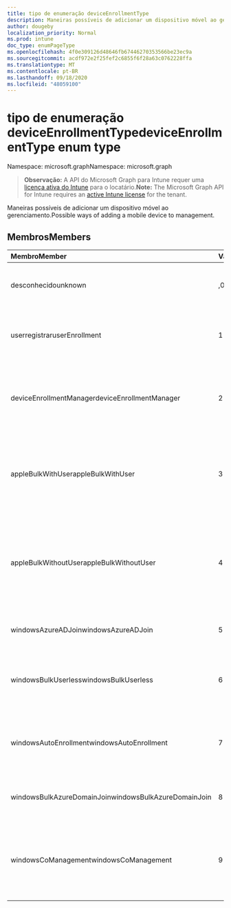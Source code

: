 ```yaml
---
title: tipo de enumeração deviceEnrollmentType
description: Maneiras possíveis de adicionar um dispositivo móvel ao gerenciamento.
author: dougeby
localization_priority: Normal
ms.prod: intune
doc_type: enumPageType
ms.openlocfilehash: 4f0e309126d48646fb67446270353566be23ec9a
ms.sourcegitcommit: acdf972e2f25fef2c6855f6f28a63c0762228ffa
ms.translationtype: MT
ms.contentlocale: pt-BR
ms.lasthandoff: 09/18/2020
ms.locfileid: "48059100"
---
```

# <a name="deviceenrollmenttype-enum-type"></a><span data-ttu-id="74434-103">tipo de enumeração deviceEnrollmentType</span><span class="sxs-lookup"><span data-stu-id="74434-103">deviceEnrollmentType enum type</span></span>

<span data-ttu-id="74434-104">Namespace: microsoft.graph</span><span class="sxs-lookup"><span data-stu-id="74434-104">Namespace: microsoft.graph</span></span>

> <span data-ttu-id="74434-105">**Observação:** A API do Microsoft Graph para Intune requer uma [licença ativa do Intune](https://go.microsoft.com/fwlink/?linkid=839381) para o locatário.</span><span class="sxs-lookup"><span data-stu-id="74434-105">**Note:** The Microsoft Graph API for Intune requires an [active Intune license](https://go.microsoft.com/fwlink/?linkid=839381) for the tenant.</span></span>

<span data-ttu-id="74434-106">Maneiras possíveis de adicionar um dispositivo móvel ao gerenciamento.</span><span class="sxs-lookup"><span data-stu-id="74434-106">Possible ways of adding a mobile device to management.</span></span>

## <a name="members"></a><span data-ttu-id="74434-107">Membros</span><span class="sxs-lookup"><span data-stu-id="74434-107">Members</span></span>
|<span data-ttu-id="74434-108">Membro</span><span class="sxs-lookup"><span data-stu-id="74434-108">Member</span></span>|<span data-ttu-id="74434-109">Valor</span><span class="sxs-lookup"><span data-stu-id="74434-109">Value</span></span>|<span data-ttu-id="74434-110">Descrição</span><span class="sxs-lookup"><span data-stu-id="74434-110">Description</span></span>|
|:---|:---|:---|
|<span data-ttu-id="74434-111">desconhecido</span><span class="sxs-lookup"><span data-stu-id="74434-111">unknown</span></span>|<span data-ttu-id="74434-112">,0</span><span class="sxs-lookup"><span data-stu-id="74434-112">0</span></span>|<span data-ttu-id="74434-113">O valor padrão, o tipo de registro não foi coletado.</span><span class="sxs-lookup"><span data-stu-id="74434-113">Default value, enrollment type was not collected.</span></span>|
|<span data-ttu-id="74434-114">userregistrar</span><span class="sxs-lookup"><span data-stu-id="74434-114">userEnrollment</span></span>|<span data-ttu-id="74434-115">1 </span><span class="sxs-lookup"><span data-stu-id="74434-115">1</span></span>|<span data-ttu-id="74434-116">Registro controlado pelo usuário por meio do canal BYOD.</span><span class="sxs-lookup"><span data-stu-id="74434-116">User driven enrollment through BYOD channel.</span></span>|
|<span data-ttu-id="74434-117">deviceEnrollmentManager</span><span class="sxs-lookup"><span data-stu-id="74434-117">deviceEnrollmentManager</span></span>|<span data-ttu-id="74434-118">2 </span><span class="sxs-lookup"><span data-stu-id="74434-118">2</span></span>|<span data-ttu-id="74434-119">Registro de usuário com uma conta de Gerenciador de registro de dispositivo.</span><span class="sxs-lookup"><span data-stu-id="74434-119">User enrollment with a device enrollment manager account.</span></span>|
|<span data-ttu-id="74434-120">appleBulkWithUser</span><span class="sxs-lookup"><span data-stu-id="74434-120">appleBulkWithUser</span></span>|<span data-ttu-id="74434-121">3 </span><span class="sxs-lookup"><span data-stu-id="74434-121">3</span></span>|<span data-ttu-id="74434-122">Inscrição em massa da Apple com o desafio do usuário.</span><span class="sxs-lookup"><span data-stu-id="74434-122">Apple bulk enrollment with user challenge.</span></span> <span data-ttu-id="74434-123">(DEP, Apple Configurator)</span><span class="sxs-lookup"><span data-stu-id="74434-123">(DEP, Apple Configurator)</span></span>|
|<span data-ttu-id="74434-124">appleBulkWithoutUser</span><span class="sxs-lookup"><span data-stu-id="74434-124">appleBulkWithoutUser</span></span>|<span data-ttu-id="74434-125">4 </span><span class="sxs-lookup"><span data-stu-id="74434-125">4</span></span>|<span data-ttu-id="74434-126">Inscrição em massa da Apple sem o desafio do usuário.</span><span class="sxs-lookup"><span data-stu-id="74434-126">Apple bulk enrollment without user challenge.</span></span> <span data-ttu-id="74434-127">(DEP, Apple Configurator, configuração móvel)</span><span class="sxs-lookup"><span data-stu-id="74434-127">(DEP, Apple Configurator, Mobile Config)</span></span>|
|<span data-ttu-id="74434-128">windowsAzureADJoin</span><span class="sxs-lookup"><span data-stu-id="74434-128">windowsAzureADJoin</span></span>|<span data-ttu-id="74434-129">5 </span><span class="sxs-lookup"><span data-stu-id="74434-129">5</span></span>|<span data-ttu-id="74434-130">Ingressar no Azure AD do Windows 10.</span><span class="sxs-lookup"><span data-stu-id="74434-130">Windows 10 Azure AD Join.</span></span>|
|<span data-ttu-id="74434-131">windowsBulkUserless</span><span class="sxs-lookup"><span data-stu-id="74434-131">windowsBulkUserless</span></span>|<span data-ttu-id="74434-132">6 </span><span class="sxs-lookup"><span data-stu-id="74434-132">6</span></span>|<span data-ttu-id="74434-133">Registro em massa do Windows 10 através do ICD com o certificado.</span><span class="sxs-lookup"><span data-stu-id="74434-133">Windows 10 Bulk enrollment through ICD with certificate.</span></span>|
|<span data-ttu-id="74434-134">windowsAutoEnrollment</span><span class="sxs-lookup"><span data-stu-id="74434-134">windowsAutoEnrollment</span></span>|<span data-ttu-id="74434-135">7 </span><span class="sxs-lookup"><span data-stu-id="74434-135">7</span></span>|<span data-ttu-id="74434-136">Registro automático do Windows 10.</span><span class="sxs-lookup"><span data-stu-id="74434-136">Windows 10 automatic enrollment.</span></span> <span data-ttu-id="74434-137">(Adicionar conta de trabalho)</span><span class="sxs-lookup"><span data-stu-id="74434-137">(Add work account)</span></span>|
|<span data-ttu-id="74434-138">windowsBulkAzureDomainJoin</span><span class="sxs-lookup"><span data-stu-id="74434-138">windowsBulkAzureDomainJoin</span></span>|<span data-ttu-id="74434-139">8 </span><span class="sxs-lookup"><span data-stu-id="74434-139">8</span></span>|<span data-ttu-id="74434-140">Ingresso no Azure AD em massa do Windows 10.</span><span class="sxs-lookup"><span data-stu-id="74434-140">Windows 10 bulk Azure AD Join.</span></span>|
|<span data-ttu-id="74434-141">windowsCoManagement</span><span class="sxs-lookup"><span data-stu-id="74434-141">windowsCoManagement</span></span>|<span data-ttu-id="74434-142">9 </span><span class="sxs-lookup"><span data-stu-id="74434-142">9</span></span>|<span data-ttu-id="74434-143">Co-gerenciamento de intergestão do Windows 10 disparado por AutoPilot ou política de grupo.</span><span class="sxs-lookup"><span data-stu-id="74434-143">Windows 10 Co-Management triggered by AutoPilot or Group Policy.</span></span>|









